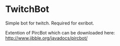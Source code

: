 # TwitchBot
Simple bot for twitch.  Required for exribot.

Extention of PircBot which can be downloaded here: http://www.jibble.org/javadocs/pircbot/
